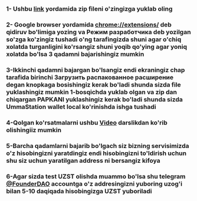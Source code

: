 ### 1- Ushbu [link](https://drive.google.com/file/d/1FySfTynkdYNp6fsUK6qUSpRH7mYZtF5Y/view?usp=share_link) yordamida zip fileni o'zingizga yuklab oling
### 2- Google browser yordamida [chrome://extensions/](chrome://extensions/) deb qidiruv bo'limiga yozing va  **Режим разработчика** deb yozilgan so'zga ko'zingiz tushadi o'ng tarafingizda shuni agar o'chiq xolatda turganligini ko'rsangiz shuni yoqib qo'ying agar yoniq xolatda bo'lsa 3 qadamni bajarishingiz mumkin

### 3-Ikkinchi qadamni bajargan bo'lsangiz endi ekraningiz chap tarafida birinchi **Загрузить распакованное расширение** degan knopkaga bosishingiz kerak bo'ladi shunda sizda file yuklashingiz mumkin 1-bosqichda yuklab olgan va zip dan chiqargan **PAPKANI** yuklashingiz kerak bo'ladi shunda sizda UmmaStation wallet local ko'rinishda ishga tushadi

### 4-Qolgan ko'rsatmalarni ushbu  [Video](https://drive.google.com/file/d/1ZnoDzhkYxCQY0QMbFNedX8tpL0i67Tfb/view?usp=share_link) darslikdan ko'rib olishingiiz mumkin

### 5-Barcha qadamlarni bajarib bo'lgach siz bizning servisimizda o'z hisobingizni yaratdingiz endi hisobingizni to'ldirish uchun shu siz uchun yaratilgan address ni bersangiz kifoya

### 6-Agar sizda test UZST olishda muammo bo'lsa shu telegram  [@FounderDAO](https://t.me/founderdao) accountga o'z addresingizni yuboring uzog'i bilan 5-10 daqiqada hisobingizga UZST yuboriladi